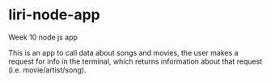 # liri-node-app
Week 10 node js app

This is an app to call data about songs and movies, the user makes a request for info in the terminal, which returns information about that request (i.e. movie/artist/song).